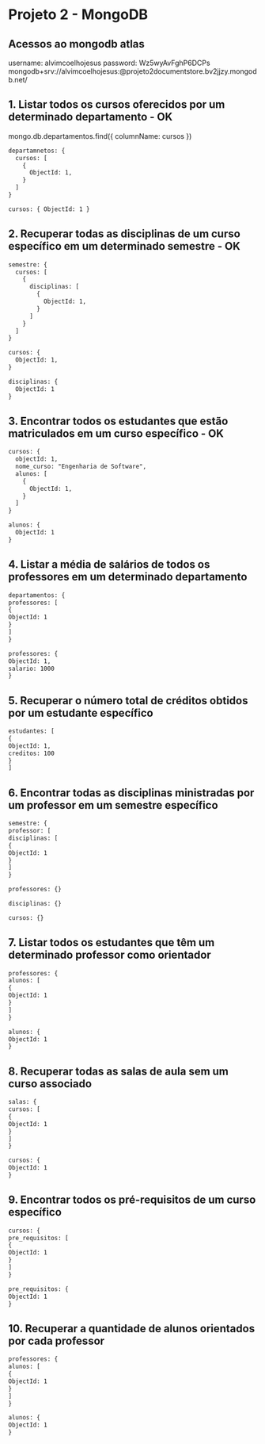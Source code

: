 # Projeto 2 - MongoDB

## Acessos ao mongodb atlas

username: alvimcoelhojesus
password: Wz5wyAvFghP6DCPs
mongodb+srv://alvimcoelhojesus:<password>@projeto2documentstore.bv2jjzy.mongodb.net/

## 1. Listar todos os cursos oferecidos por um determinado departamento - OK

mongo.db.departamentos.find({ columnName: cursos })

```txt
departamnetos: {
  cursos: [
    {
      ObjectId: 1,
    }
  ]
}

cursos: { ObjectId: 1 }
```

## 2. Recuperar todas as disciplinas de um curso específico em um determinado semestre - OK

```txt
semestre: {
  cursos: [
    {
      disciplinas: [
        {
          ObjectId: 1,
        }
      ]
    }
  ]
}

cursos: {
  ObjectId: 1,
}

disciplinas: {
  ObjectId: 1
}
```

## 3. Encontrar todos os estudantes que estão matriculados em um curso específico - OK

```txt
cursos: {
  objectId: 1,
  nome_curso: "Engenharia de Software",
  alunos: [
    {
      ObjectId: 1,
    }
  ]
}

alunos: {
  ObjectId: 1
}
```

## 4. Listar a média de salários de todos os professores em um determinado departamento

```txt
departamentos: {
professores: [
{
ObjectId: 1
}
]
}

professores: {
ObjectId: 1,
salario: 1000
}
```

## 5. Recuperar o número total de créditos obtidos por um estudante específico

```txt
estudantes: [
{
ObjectId: 1,
creditos: 100
}
]
```

## 6. Encontrar todas as disciplinas ministradas por um professor em um semestre específico

```txt
semestre: {
professor: [
disciplinas: [
{
ObjectId: 1
}
]
}

professores: {}

disciplinas: {}

cursos: {}
```

## 7. Listar todos os estudantes que têm um determinado professor como orientador

```txt
professores: {
alunos: [
{
ObjectId: 1
}
]
}

alunos: {
ObjectId: 1
}
```

## 8. Recuperar todas as salas de aula sem um curso associado

```txt
salas: {
cursos: [
{
ObjectId: 1
}
]
}

cursos: {
ObjectId: 1
}
```

## 9. Encontrar todos os pré-requisitos de um curso específico

```txt
cursos: {
pre_requisitos: [
{
ObjectId: 1
}
]
}

pre_requisitos: {
ObjectId: 1
}
```

## 10. Recuperar a quantidade de alunos orientados por cada professor

```txt
professores: {
alunos: [
{
ObjectId: 1
}
]
}

alunos: {
ObjectId: 1
}
```
